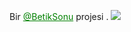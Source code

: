 <p>Bir <a style="color:green" href="https://t.me/BetikSonu" target="_blank">@BetikSonu</a> projesi .
<img src="https://raw.githubusercontent.com/BetikSonu/PyGUI/master/banner.png">
<p></p>
